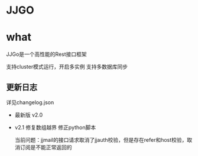 # JJGO
# what
JJGo是一个高性能的Rest接口框架

支持cluster模式运行，开启多实例
支持多数据库同步

## 更新日志

详见changelog.json

- 最新版 v2.0

- v2.1 修复数组越界 修正python脚本

    当前问题：jjmail的接口请求取消了jjauth校验，但是存在refer和host校验，取消订阅是不能正常返回的

